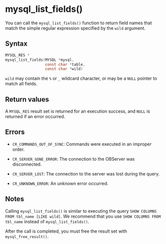 mysql_list_fields() 
========================================

You can call the `mysql_list_fields()` function to return field names that match the simple regular expression specified by the `wild` argument. 

Syntax 
---------------------------

```c
MYSQL_RES *
mysql_list_fields(MYSQL *mysql,
                  const char *table,
                  const char *wild)
```



`wild` may contain the `%` or `_` wildcard character, or may be a `NULL` pointer to match all fields.

Return values 
----------------------------------

A `MYSQL_RES` result set is returned for an execution success, and `NULL` is returned if an error occurred.

Errors 
---------------------------

* `CR_COMMANDS_OUT_OF_SYNC`: Commands were executed in an improper order.

  

* `CR_SERVER_GONE_ERROR`: The connection to the OBServer was disconnected.

  

* `CR_SERVER_LOST`: The connection to the server was lost during the query.

  

* `CR_UNKNOWN_ERROR`: An unknown error occurred.

  




Notes 
--------------------------

Calling `mysql_list_fields()` is similar to executing the query `SHOW COLUMNS FROM tbl_name [LIKE wild]`. We recommend that you use `SHOW COLUMNS FROM tbl_name` instead of `mysql_list_fields()`. 

After the call is completed, you must free the result set with `mysql_free_result()`.
